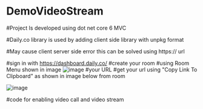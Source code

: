 # DemoVideoStream

#Project Is developed using dot net core 6 MVC

#Daily.co library is used by adding client side library with unpkg format

#May cause client server side error  this can be solved using https:// url

#sign in with
https://dashboard.daily.co/
#create your room
#using Room Menu shown in image
![image](https://user-images.githubusercontent.com/25446922/206901463-948dc0c3-2c5e-4cc5-8653-9165de1314ae.png)
#your URL
#get your url using "Copy Link To Clipboard" as shown in image below from room

![image](https://user-images.githubusercontent.com/25446922/206901665-84fd98bb-91e7-491e-b057-58da52041a54.png)


#code for enabling video call and video stream

<html>
  <script crossorigin src="https://unpkg.com/@daily-co/daily-js"></script>
  <body>
    <script>
      callFrame = window.DailyIframe.createFrame({
        showLeaveButton: true,
        showFullscreenButton:true,
        userName:"abhijeet",
            iframeStyle: {
                position: 'fixed',
                top: '0',
                left: '0',
                width: '100%',
                height: '100%',
            },
        });

      callFrame.join({ url: 'https://videoconferencelearn.daily.co/NAQAep5UgD72Juodgael' });
    </script>
  </body>
</html>
